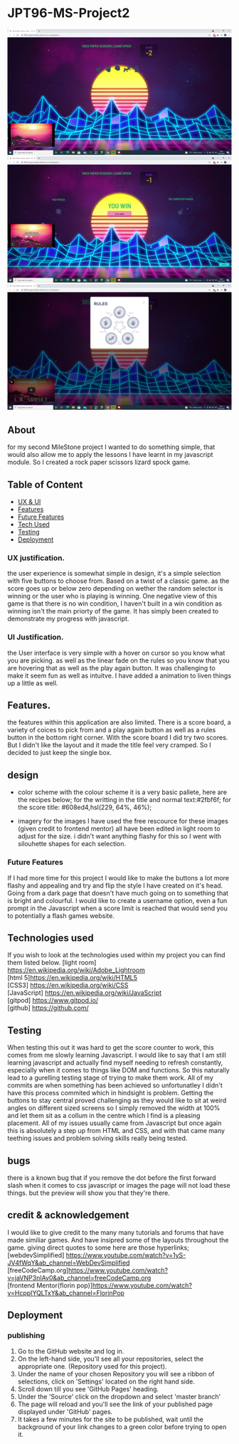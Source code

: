 # JPT96-MS-Project2
![](readme-screenshots/selection-screen.png)
![](readme-screenshots/ressult-screen.png)
![](readme-screenshots/rules.png)
## About

for my second MileStone project I wanted to do something simple, that would also allow me to apply the lessons I have learnt in my javascript module.
So I created a rock paper scissors lizard spock game.

## Table of Content
* [ UX & UI](#my-ux-choices-and-my-ui-choices)
* [Features](#features)
* [Future Features](#future-features)
* [Tech Used](#technologies-used)
* [Testing](#testing)
* [Deployment](#deployment)
### UX justification.
the user experience is somewhat simple in design, it's a simple selection with five buttons to choose from. Based on a twist of a classic game. 
as the score goes up or below zero depending on wether the random selector is winning or the user who is playing is winning. 
One negative view of this game is that there is no win condition, I haven't built in a win condition as winning isn't the main priorty of the game.
It has simply been created to demonstrate my progress with javascript.
### UI Justification.
the User interface is very simple with a hover on cursor so you know what you are picking. as well as the linear fade on the rules so you know that you are hovering that as well as the play again button. It was challenging to make it seem fun as well as intuitve.
I have added a animation to liven things up a little as well. 
## Features.
the features within this application are also limited. 
There is a score board, a variety of coices to pick from and a play again button as well as a rules button in the bottom right corner.
With the score board I did try two scores. But I didn't like the layout and it made the title feel very cramped. So I decided to just keep the single box.

## design
* color scheme
with the colour scheme it is a very basic pallete, here are the recipes below;
for the writting in the title and normal text:#2fbf6f;
for the score title: #608ed4,hsl(229, 64%, 46%);

* imagery
for the images I have used the free rescource for these images (given credit to frontend mentor) all have been edited in light room to adjust for the size.
i didn't want anything flashy for this so I went with silouhette shapes for each selection. 

### Future Features
If I had more time for this project I would like to make the buttons a lot more flashy and appealing and try and flip the style I have created on it's head.
Going from a dark page that doesn't have much going on to something that is bright and colourful.
I would like to create a username option, even a fun prompt in the Javascript when a score limit is reached that would send you to potentially a flash games website.

## Technologies used
If you wish to look at the technologies used within my project you can find them listed below.
[light room] <https://en.wikipedia.org/wiki/Adobe_Lightroom>
<br>
[html 5]<https://en.wikipedia.org/wiki/HTML5>
<br>
[CSS3] <https://en.wikipedia.org/wiki/CSS>
<br>
[JavaScript] <https://en.wikipedia.org/wiki/JavaScript>
<br>
[gitpod] <https://www.gitpod.io/>
<br>
[github] <https://github.com/>
<br>
## Testing
When testing this out it was hard to get the score counter to work, this comes from me slowly learning Javascript. I would like to say that I am still learning javascript and actually find myself needing to refresh constantly, especially when it comes to things like DOM and functions. So this naturally lead to a gurelling testing stage of trying to make them work. All of my commits are when something has been achieved so unfortunatley I didn't have this process commited which in hindsight is problem.
Getting the buttons to stay central proved challenging as they would like to sit at weird angles on different sized screens so I simply removed the width at 100% and let them sit as a collum in the centre which I find is a pleasing placement.
All of my issues usually came from Javascript but once again this is absolutely a step up from HTML and CSS, and with that came many teething issues and problem solving skills really being tested.

 ## bugs
 there is a known bug that if you remove the dot before the first forward slash when it comes to css javascript or images the page will not load these things.
 but the preview will show you that they're there. 
 
 ## credit & acknowledgement
 I would like to give credit to the many many tutorials and forums that have made similiar games. And have insipred some of the layouts throughout the game.
giving direct quotes to some here are those hyperlinks;
[webdevSimplified] <https://www.youtube.com/watch?v=1yS-JV4fWqY&ab_channel=WebDevSimplified>
<br>
[freeCodeCamp.org]<https://www.youtube.com/watch?v=jaVNP3nIAv0&ab_channel=freeCodeCamp.org>
<br>
[frontend Mentor(florin pop)]<https://www.youtube.com/watch?v=HcppIYQLTxY&ab_channel=FlorinPop>
 
 
 ## Deployment 
 ### publishing
 1. Go to the GitHub website and log in.
 2. On the left-hand side, you'll see all your repositories, select the appropriate one. (Repository used for this project).
 3. Under the name of your chosen Repository you will see a ribbon of selections, click on 'Settings' located on the right hand side.
 4. Scroll down till you see 'GitHub Pages' heading. 
 5. Under the 'Source' click on the dropdown and select 'master branch' 
 6. The page will reload and you'll see the link of your published page displayed under 'GitHub' pages. 
 7. It takes a few minutes for the site to be published, wait until the background of your link changes to a green color before trying to open it.
 
